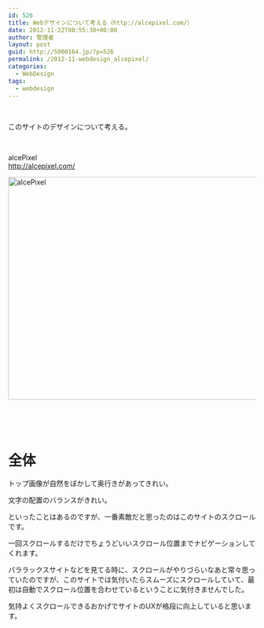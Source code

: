 ```yaml
---
id: 526
title: Webデザインについて考える（http://alcepixel.com/）
date: 2012-11-22T00:55:30+00:00
author: 管理者
layout: post
guid: http://5000164.jp/?p=526
permalink: /2012-11-webdesign_alcepixel/
categories:
  - WebDesign
tags:
  - webdesign
---
```

&nbsp;

このサイトのデザインについて考える。

&nbsp;

alcePixel  
<http://alcepixel.com/>

[<img style="background-image: none; border-bottom: 0px; border-left: 0px; padding-left: 0px; padding-right: 0px; display: block; float: none; margin-left: auto; border-top: 0px; margin-right: auto; border-right: 0px; padding-top: 0px" title="alcePixel" border="0" alt="alcePixel" src="http://5000164.jp/wp-content/uploads/2012/11/alcePixel_thumb.png" width="640" height="454" />](http://5000164.jp/wp-content/uploads/2012/11/alcePixel.png)

&nbsp;

&nbsp;

# 全体

トップ画像が自然をぼかして奥行きがあってきれい。

文字の配置のバランスがきれい。

といったことはあるのですが、一番素敵だと思ったのはこのサイトのスクロールです。

一回スクロールするだけでちょうどいいスクロール位置までナビゲーションしてくれます。

パララックスサイトなどを見てる時に、スクロールがやりづらいなあと常々思っていたのですが、このサイトでは気付いたらスムーズにスクロールしていて、最初は自動でスクロール位置を合わせているということに気付きませんでした。

気持よくスクロールできるおかげでサイトのUXが格段に向上していると思います。